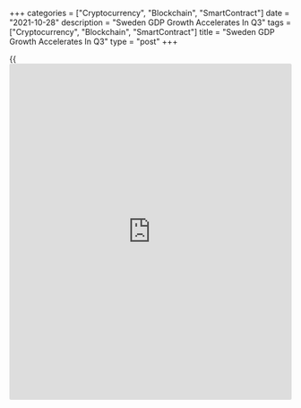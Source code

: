 +++
categories = ["Cryptocurrency", "Blockchain", "SmartContract"]
date = "2021-10-28"
description = "Sweden GDP Growth Accelerates In Q3"
tags = ["Cryptocurrency", "Blockchain", "SmartContract"]
title = "Sweden GDP Growth Accelerates In Q3"
type = "post"
+++

{{<iframe id="large-banner" src="https://www.bounty.group/#slide=27.0" width="100%" height="600" scrolling="no" style="border: 0px solid rgb(216, 221, 230); border-radius: 3px;">}}

Sweden's economic growth accelerated more than expected in the third
quarter, data from Statistics Sweden revealed on Thursday.

Gross domestic product grew 1.8 percent sequentially in the third
quarter, faster than the 0.9 percent expansion registered in the second
quarter. This was also bigger than the economists' forecast of 1.3
percent.

On a yearly basis, GDP expanded 4.7 percent in the third quarter. In
September, GDP was up 3.3 percent annually.

"After a weak August, GDP rebounded in September," Neda Shahbazi,
statistician at Statistics Sweden said. Looking at the quarter as a
whole, a strong July led to this upturn.

The stronger-than-expected growth in Swedish GDP in the third quarter
shows that the recovery continued apace over the summer, lifting
activity even further above its pre-pandemic level, Jessica Hinds, an
economist at Capital Economics, said.

However, the economist said the open [economy][1] is likely to struggle
for momentum while global supply chains remain disrupted.

For comments and feedback [contact](https://www.playgroundfx.com/contact/): editorial@rtt[news](https://www.letsplayfx.com/blog/forex-news-website/).com

[Economic News][1]

 **What parts of the world are seeing the best (and worst) economic
performances lately? Click[here][2] to check out our [Econ Scorecard][2]
and find out! See up-to-the-moment [ranking](https://www.playgroundfx.com/blog/crypto-exchange-ranking/)s for the best and worst
performers in [GDP][3], [unemployment rate][4], [inflation][2] and much
more.**

   1. www.rtt[news](https://www.letsplayfx.com/blog/forex-news-website/).com/Content/EconomicNews.aspx
   2. www.rtt[news](https://www.letsplayfx.com/blog/forex-news-website/).com/economic-scorecard/world-rank/CPI/highest-performance.aspx
   3. www.rtt[news](https://www.letsplayfx.com/blog/forex-news-website/).com/economic-scorecard/world-rank/GDP/highest-performance.aspx
   4. www.rtt[news](https://www.letsplayfx.com/blog/forex-news-website/).com/economic-scorecard/world-rank/unemployment-rate/lowest-performance.aspx